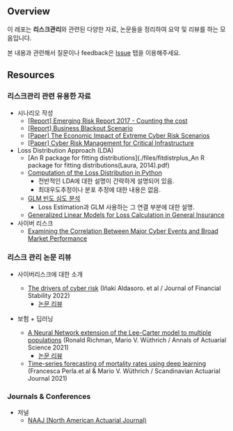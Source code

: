 ## Overview

이 레포는 **리스크관리**와 관련된 다양한 자료, 논문들을 정리하여 요약 및 리뷰를 하는 모음입니다.

본 내용과 관련해서 질문이나 feedback은 [Issue](https://github.com/keywoongbae/all-about-risk-management/issues) 탭을 이용해주세요.

## Resources

### 리스크관리 관련 유용한 자료

- 시나리오 작성
  - [[Report] Emerging Risk Report 2017 - Counting the cost](./files/emerging_risk_report_2017.pdf)
  - [[Report] Business Blackout Scenario](./files/business_blackout_scenario.pdf)
  - [[Paper] The Economic Impact of Extreme Cyber Risk Scenarios](./files/the_economic_impact_of_extreme_cyber_risk_scenarios.pdf)
  - [[Paper] Cyber Risk Management for Critical Infrastructure](./files/cyber_risk_management_for_critical_infrastructure.pdf)
- Loss Distribution Approach (LDA)
  - [An R package for fitting distributions](./files/fitdistrplus_An R package for fitting distributions(Laura, 2014).pdf)
  - [Computation of the Loss Distribution in Python](https://quantatrisk.com/2016/06/05/loss-distribution-operational-risk/)
    - 전반적인 LDA에 대한 설명이 간략하게 설명되어 있음.
    - 최대우도추정이나 분포 추정에 대한 내용은 없음.
  - [GLM 빈도 심도 분석](https://www.kiri.or.kr/pdf/%EC%97%B0%EA%B5%AC%EC%9E%90%EB%A3%8C/%EC%97%B0%EA%B5%AC%EB%B3%B4%EA%B3%A0%EC%84%9C/nre2018-16_02.pdf)
    - Loss Estimation과 GLM 사용하는 그 연결 부분에 대한 설명.
  - [Generalized Linear Models for Loss Calculation in General Insurance](./files/GLM_for_loss_calculation_in_GI.pdf)
- 사이버 리스크
  - [Examining the Correlation Between Major Cyber Events and Broad Market Performance](./files/Sep-2023-Cyber-Report-ILS-Publish.pdf)

### 리스크 관리 논문 리뷰

- 사이버리스크에 대한 소개
  - [The drivers of cyber risk](./files/Aldasoro_JFS_2022.pdf) (Iñaki Aldasoro. et al / Journal of Financial Stability 2022)
    - [논문 리뷰](./review/the_drivers_of_cyber_risk.md) 

- 보험 + 딥러닝
  - [A Neural Network extension of the Lee-Carter model to multiple populations](./files/Richman_and_Wuthrich_AAS_2021.pdf) (Ronald Richman, Mario V. Wüthrich / Annals of Actuarial Science 2021)
    - [논문 리뷰](https://newindow.tistory.com/319)
  - [Time-series forecasting of mortality rates using deep learning](./files/Perla_et_al_SAJ_2021.pdf) (Francesca Perla.et al & Mario V. Wüthrich / Scandinavian Actuarial Journal 2021)

### Journals & Conferences

- 저널
  - [NAAJ (North American Actuarial Journal)](https://www.tandfonline.com/toc/uaaj20/current)

